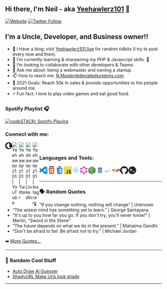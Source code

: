 <!--
**Yeehawlerz101/Yeehawlerz101** is a ✨ _special_ ✨ repository because its `README.md` (this file) appears on your GitHub profile.

Here are some ideas to get you started:

- 🔭 I’m currently working on ...
- 🌱 I’m currently learning ...
- 👯 I’m looking to collaborate on ...
- 🤔 I’m looking for help with ...
- 💬 Ask me about ...
- 📫 How to reach me: ...
- 😄 Pronouns: ...
- ⚡ Fun fact: ...
-->


## Hi there, I'm Neil - aka [Yeehawlerz101][website] 👋

[![Website](https://img.shields.io/website?label=deviatedsystems.com&style=for-the-badge&url=https%3A%2F%2Fdeviatedsystems.com)](https://deviatedsystems.com)
[![Twitter Follow](https://img.shields.io/twitter/follow/NmasterOffical?color=1DA1F2&logo=twitter&style=for-the-badge)](https://twitter.com/intent/follow?original_referer=https%3A%2F%2Fgithub.com%Yeehawlerz101&screen_name=Yeehawlerz101)

## I'm a Uncle, Developer, and Business owner!!

- 🔭 I Have a blog; visit [Yeehawlerz101.live](https://Yeehawlerz101.live) for random tidbits (I try to post every now and then).
- 🌱 I’m currently learning & sharpening my PHP & Javascript skills. 🤣
- 👯 I’m looking to collaborate with other developers & Teams.
- 💬 Ask me about: being a webmaster and owning a startup.
- 📫 How to reach me: [N.Master@deviatedsystems.com](mailto:n.master@deviatedsystems.com?subject=Github)
- 🥅 2021 Goals: Reach 50k In sales & provide opportunities to the people around me.
- ⚡ Fun fact: I love to play video games and eat good food.

### Spotify Playlist 🎧

[<img src="https://simpleicons.org/icons/spotify.svg" alt="codeSTACKr Spotify Playing" width="22px" />](https://open.spotify.com/embed/playlist/7xNYHvLEQCHSkqNEfeFYLx)

### Connect with me:

[<img align="left" alt="Yeehawlerz101.Live" width="22px" src="https://raw.githubusercontent.com/iconic/open-iconic/master/svg/globe.svg" />][website]
[<img align="left" alt="Yeehawlerz101 | YouTube" width="22px" src="https://cdn.jsdelivr.net/npm/simple-icons@v3/icons/youtube.svg" />][youtube]
[<img align="left" alt="Yeehawlerz101 | Twitter" width="22px" src="https://cdn.jsdelivr.net/npm/simple-icons@v3/icons/twitter.svg" />][twitter]
[<img align="left" alt="Yeehawlerz101 | LinkedIn" width="22px" src="https://cdn.jsdelivr.net/npm/simple-icons@v3/icons/linkedin.svg" />][linkedin]
[<img align="left" alt="Yeehawlerz101 | Instagram" width="22px" src="https://cdn.jsdelivr.net/npm/simple-icons@v3/icons/instagram.svg" />][instagram]

<br />

### Languages and Tools:

<img align="left" alt="Visual Studio Code" width="26px" src="https://raw.githubusercontent.com/github/explore/80688e429a7d4ef2fca1e82350fe8e3517d3494d/topics/visual-studio-code/visual-studio-code.png" />
<img align="left" alt="HTML5" width="26px" src="https://raw.githubusercontent.com/github/explore/80688e429a7d4ef2fca1e82350fe8e3517d3494d/topics/html/html.png" />
<img align="left" alt="CSS3" width="26px" src="https://raw.githubusercontent.com/github/explore/80688e429a7d4ef2fca1e82350fe8e3517d3494d/topics/css/css.png" />
<img align="left" alt="JavaScript" width="26px" src="https://raw.githubusercontent.com/github/explore/80688e429a7d4ef2fca1e82350fe8e3517d3494d/topics/javascript/javascript.png" />
<img align="left" alt="React" width="26px" src="https://raw.githubusercontent.com/github/explore/80688e429a7d4ef2fca1e82350fe8e3517d3494d/topics/react/react.png" />
<img align="left" alt="GraphQL" width="26px" src="https://raw.githubusercontent.com/github/explore/80688e429a7d4ef2fca1e82350fe8e3517d3494d/topics/graphql/graphql.png" />
<img align="left" alt="Node.js" width="26px" src="https://raw.githubusercontent.com/github/explore/80688e429a7d4ef2fca1e82350fe8e3517d3494d/topics/nodejs/nodejs.png" />
<img align="left" alt="SQL" width="26px" src="https://raw.githubusercontent.com/github/explore/80688e429a7d4ef2fca1e82350fe8e3517d3494d/topics/sql/sql.png" />
<img align="left" alt="MySQL" width="26px" src="https://raw.githubusercontent.com/github/explore/80688e429a7d4ef2fca1e82350fe8e3517d3494d/topics/mysql/mysql.png" />
<img align="left" alt="Git" width="26px" src="https://raw.githubusercontent.com/github/explore/80688e429a7d4ef2fca1e82350fe8e3517d3494d/topics/git/git.png" />
<img align="left" alt="GitHub" width="26px" src="https://raw.githubusercontent.com/github/explore/78df643247d429f6cc873026c0622819ad797942/topics/github/github.png" />
<img align="left" alt="Terminal" width="26px" src="https://raw.githubusercontent.com/github/explore/80688e429a7d4ef2fca1e82350fe8e3517d3494d/topics/terminal/terminal.png" />

<br />
<br />

---

### 🗣 Random Quotes


- “If you change nothing, nothing will change” | Unknown
- “The wisest mind has something yet to learn.” | George Santayana
- “It's up to you how far you go. If you don't try, you'll never know!” | Merlin, "Sword in the Stone"
- “The future depends on what we do in the present.” | Mahatma Gandhi
- “Don't be afraid to fail. Be afraid not to try.” | Michael Jordan

➡️ [More Quotes...](https://momentumdash.com/?ref=Yeehawlerz101-Github)

---

### 🎲 Random Cool Stuff

- [Auto Draw Ai Guesser](https://www.autodraw.com/)
- [ShadyURL Make Urls look shady](http://www.shadyurl.com/)

---


[website]: https://yeehawlerz101.live
[course]: http://vsCodeHero.com
[twitter]: https://twitter.com/yeehawlerz101
[youtube]: https://youtube.com/yeehawlerz101
[instagram]: https://instagram.com/yeehawlerz101
[linkedin]: https://linkedin.com/in/yeehawlerz101
